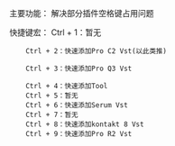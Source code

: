 主要功能：
        解决部分插件空格键占用问题


        
快捷键宏：
        Ctrl + 1：暂无
        
        Ctrl + 2：快速添加Pro C2 Vst(以此类推)
        
        Ctrl + 3：快速添加Pro Q3 Vst
        
        Ctrl + 4：快速添加Tool
        Ctrl + 5：暂无
        Ctrl + 6：快速添加Serum Vst
        Ctrl + 7：暂无
        Ctrl + 8：快速添加kontakt 8 Vst
        Ctrl + 9：快速添加Pro R2 Vst

